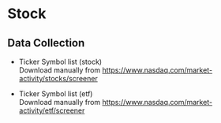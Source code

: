 # Stock

## Data Collection
- Ticker Symbol list (stock)  
  Download manually from https://www.nasdaq.com/market-activity/stocks/screener

- Ticker Symbol list (etf)  
  Download manually from https://www.nasdaq.com/market-activity/etf/screener


